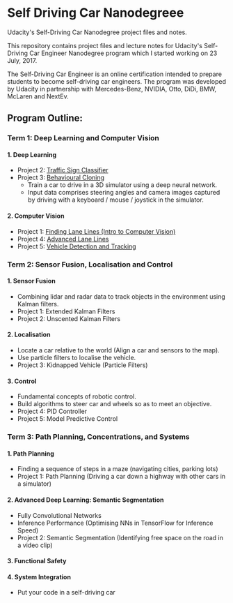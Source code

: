 # Self Driving Car Nanodegreee
Udacity's Self-Driving Car Nanodegree project files and notes.

This repository contains project files and lecture notes for Udacity's Self-Driving Car Engineer Nanodegree program which I started working on 23 July, 2017.

The Self-Driving Car Engineer is an online certification intended to prepare students to become self-driving car engineers. The program was developed by Udacity in partnership with  Mercedes-Benz, NVIDIA, Otto, DiDi, BMW, McLaren and NextEv.


## Program Outline:
### Term 1: Deep Learning and Computer Vision


#### 1. Deep Learning
- Project 2: [Traffic Sign Classifier](https://github.com/wzding/Self_Driving_Car_Nanodegree/tree/master/CarND-Traffic-Sign-Classifier-Project)
- Project 3: [Behavioural Cloning](https://github.com/wzding/Self_Driving_Car_Nanodegree/tree/master/CarND-Behavioral-Cloning-P3)
    - Train a car to drive in a 3D simulator using a deep neural network. 
    - Input data comprises steering angles and camera images captured by driving with a keyboard / mouse / joystick in the simulator.

#### 2. Computer Vision
- Project 1: [Finding Lane Lines (Intro to Computer Vision)](https://github.com/wzding/Self_Driving_Car_Nanodegree/tree/master/CarND-LaneLines-P1)
- Project 4: [Advanced Lane Lines](https://github.com/wzding/Self_Driving_Car_Nanodegree/tree/master/CarND-Advanced-Lane-Lines)
- Project 5: [Vehicle Detection and Tracking](https://github.com/wzding/Self_Driving_Car_Nanodegree/tree/master/CarND-Vehicle-Detection)


### Term 2: Sensor Fusion, Localisation and Control

#### 1. Sensor Fusion
- Combining lidar and radar data to track objects in the environment using Kalman filters.
- Project 1: Extended Kalman Filters
- Project 2: Unscented Kalman Filters

#### 2. Localisation
- Locate a car relative to the world (Align a car and sensors to the map).
- Use particle filters to localise the vehicle.
- Project 3: Kidnapped Vehicle (Particle Filters)

#### 3. Control
- Fundamental concepts of robotic control.
- Build algorithms to steer car and wheels so as to meet an objective.
- Project 4: PID Controller
- Project 5: Model Predictive Control


### Term 3: Path Planning, Concentrations, and Systems
#### 1. Path Planning
- Finding a sequence of steps in a maze (navigating cities, parking lots)
- Project 1: Path Planning (Driving a car down a highway with other cars in a simulator)

#### 2. Advanced Deep Learning: Semantic Segmentation
- Fully Convolutional Networks
- Inference Performance (Optimising NNs in TensorFlow for Inference Speed)
- Project 2: Semantic Segmentation (Identifying free space on the road in a video clip)

#### 3. Functional Safety

#### 4. System Integration
- Put your code in a self-driving car
